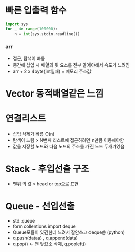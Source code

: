 # 빠른 입출력 함수
```python
import sys
for _ in range(100000):
    n = int(sys.stdin.readline())
```
### arr
- 접근, 탐색이 빠름
- 중간에 삽입 시 배열의 뒷 요소를 전부 밀어야해서
속도가 느려짐
- arr + 2 x 4byte(int일때) = 메모리 주소값

# Vector 동적배열같은 느낌

# 연결리스트
- 삽입 삭제가 빠름 O(n)
- 탐색이 느림 > N번째 리스트에 접근하려면 n만큼 이동해야함
- 값을 저장할 노드와 다음 노드의 주소를 가진 노드 두개가있음

# Stack - 후입선출 구조
- 맨위 의 값 > head or top으로 표현 

# Queue - 선입선출
- std::queue
- form collentions import deque
- Queue모듈이 있긴한데 느려서 잘안쓰고 deque씀 (python)
- q.push(dataa) , q.append(data)
- q.pop() <- 맨 앞요소 삭제, q.popleft()
